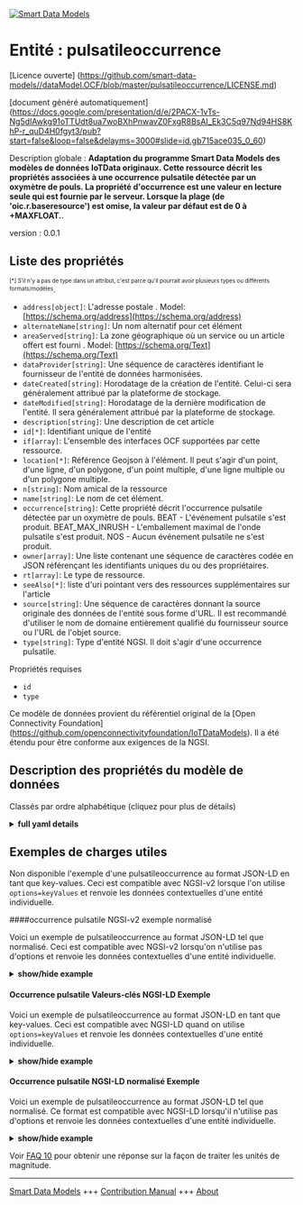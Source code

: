 <!-- 10-Header -->  
[![Smart Data Models](https://smartdatamodels.org/wp-content/uploads/2022/01/SmartDataModels_logo.png "Logo")](https://smartdatamodels.org)  
Entité : pulsatileoccurrence  
============================<!-- /10-Header -->  
<!-- 15-License -->  
[Licence ouverte] (https://github.com/smart-data-models//dataModel.OCF/blob/master/pulsatileoccurrence/LICENSE.md)  
[document généré automatiquement] (https://docs.google.com/presentation/d/e/2PACX-1vTs-Ng5dIAwkg91oTTUdt8ua7woBXhPnwavZ0FxgR8BsAI_Ek3C5q97Nd94HS8KhP-r_quD4H0fgyt3/pub?start=false&loop=false&delayms=3000#slide=id.gb715ace035_0_60)  
<!-- /15-License -->  
<!-- 20-Description -->  
Description globale : **Adaptation du programme Smart Data Models des modèles de données IoTData originaux. Cette ressource décrit les propriétés associées à une occurrence pulsatile détectée par un oxymètre de pouls.  La propriété d'occurrence est une valeur en lecture seule qui est fournie par le serveur.  Lorsque la plage (de 'oic.r.baseresource') est omise, la valeur par défaut est de 0 à +MAXFLOAT.**.  
version : 0.0.1  
<!-- /20-Description -->  
<!-- 30-PropertiesList -->  

## Liste des propriétés  

<sup><sub>[*] S'il n'y a pas de type dans un attribut, c'est parce qu'il pourrait avoir plusieurs types ou différents formats/modèles</sub></sup>.  
- `address[object]`: L'adresse postale  . Model: [https://schema.org/address](https://schema.org/address)- `alternateName[string]`: Un nom alternatif pour cet élément  - `areaServed[string]`: La zone géographique où un service ou un article offert est fourni  . Model: [https://schema.org/Text](https://schema.org/Text)- `dataProvider[string]`: Une séquence de caractères identifiant le fournisseur de l'entité de données harmonisées.  - `dateCreated[string]`: Horodatage de la création de l'entité. Celui-ci sera généralement attribué par la plateforme de stockage.  - `dateModified[string]`: Horodatage de la dernière modification de l'entité. Il sera généralement attribué par la plateforme de stockage.  - `description[string]`: Une description de cet article  - `id[*]`: Identifiant unique de l'entité  - `if[array]`: L'ensemble des interfaces OCF supportées par cette ressource.  - `location[*]`: Référence Geojson à l'élément. Il peut s'agir d'un point, d'une ligne, d'un polygone, d'un point multiple, d'une ligne multiple ou d'un polygone multiple.  - `n[string]`: Nom amical de la ressource  - `name[string]`: Le nom de cet élément.  - `occurrence[string]`: Cette propriété décrit l'occurrence pulsatile détectée par un oxymètre de pouls. BEAT - L'événement pulsatile s'est produit. BEAT_MAX_INRUSH - L'emballement maximal de l'onde pulsatile s'est produit. NOS - Aucun événement pulsatile ne s'est produit.  - `owner[array]`: Une liste contenant une séquence de caractères codée en JSON référençant les identifiants uniques du ou des propriétaires.  - `rt[array]`: Le type de ressource.  - `seeAlso[*]`: liste d'uri pointant vers des ressources supplémentaires sur l'article  - `source[string]`: Une séquence de caractères donnant la source originale des données de l'entité sous forme d'URL. Il est recommandé d'utiliser le nom de domaine entièrement qualifié du fournisseur source ou l'URL de l'objet source.  - `type[string]`: Type d'entité NGSI. Il doit s'agir d'une occurrence pulsatile.  <!-- /30-PropertiesList -->  
<!-- 35-RequiredProperties -->  
Propriétés requises  
- `id`  - `type`  <!-- /35-RequiredProperties -->  
<!-- 40-RequiredProperties -->  
Ce modèle de données provient du référentiel original de la [Open Connectivity Foundation] (https://github.com/openconnectivityfoundation/IoTDataModels). Il a été étendu pour être conforme aux exigences de la NGSI.  
<!-- /40-RequiredProperties -->  
<!-- 50-DataModelHeader -->  
## Description des propriétés du modèle de données  
Classés par ordre alphabétique (cliquez pour plus de détails)  
<!-- /50-DataModelHeader -->  
<!-- 60-ModelYaml -->  
<details><summary><strong>full yaml details</strong></summary>    
```yaml  
pulsatileoccurrence:    
  description: 'Smart Data Models Program adaptation of the original IoTData data Models. This Resource describes the Properties associated with a Pulsatile Occurrence detected by a Pulse Oximeter.  The occurrence Property is a read-only value that is provided by the server.  When range (from ''oic.r.baseresource'') is omitted the default is 0 to +MAXFLOAT.'    
  properties:    
    address:    
      description: 'The mailing address'    
      properties:    
        addressCountry:    
          description: 'Property. The country. For example, Spain. Model:''https://schema.org/addressCountry'''    
          type: string    
        addressLocality:    
          description: 'Property. The locality in which the street address is, and which is in the region. Model:''https://schema.org/addressLocality'''    
          type: string    
        addressRegion:    
          description: 'Property. The region in which the locality is, and which is in the country. Model:''https://schema.org/addressRegion'''    
          type: string    
        postOfficeBoxNumber:    
          description: 'Property. The post office box number for PO box addresses. For example, 03578. Model:''https://schema.org/postOfficeBoxNumber'''    
          type: string    
        postalCode:    
          description: 'Property. The postal code. For example, 24004. Model:''https://schema.org/https://schema.org/postalCode'''    
          type: string    
        streetAddress:    
          description: 'Property. The street address. Model:''https://schema.org/streetAddress'''    
          type: string    
      type: object    
      x-ngsi:    
        model: https://schema.org/address    
        type: Property    
    alternateName:    
      description: 'An alternative name for this item'    
      type: string    
      x-ngsi:    
        type: Property    
    areaServed:    
      description: 'The geographic area where a service or offered item is provided'    
      type: string    
      x-ngsi:    
        model: https://schema.org/Text    
        type: Property    
    dataProvider:    
      description: 'A sequence of characters identifying the provider of the harmonised data entity.'    
      type: string    
      x-ngsi:    
        type: Property    
    dateCreated:    
      description: 'Entity creation timestamp. This will usually be allocated by the storage platform.'    
      format: date-time    
      type: string    
      x-ngsi:    
        type: Property    
    dateModified:    
      description: 'Timestamp of the last modification of the entity. This will usually be allocated by the storage platform.'    
      format: date-time    
      type: string    
      x-ngsi:    
        type: Property    
    description:    
      description: 'A description of this item'    
      type: string    
      x-ngsi:    
        type: Property    
    id:    
      anyOf: &pulsatileoccurrence_-_properties_-_owner_-_items_-_anyof    
        - description: 'Property. Identifier format of any NGSI entity'    
          maxLength: 256    
          minLength: 1    
          pattern: ^[\w\-\.\{\}\$\+\*\[\]`|~^@!,:\\]+$    
          type: string    
        - description: 'Property. Identifier format of any NGSI entity'    
          format: uri    
          type: string    
      description: 'Unique identifier of the entity'    
      x-ngsi:    
        type: Property    
    if:    
      description: 'The OCF Interface set supported by this Resource.'    
      items:    
        enum:    
          - oic.if.s    
          - oic.if.baseline    
        type: string    
      minItems: 1    
      readOnly: true    
      type: array    
      uniqueItems: true    
      x-ngsi:    
        type: Property    
    location:    
      description: 'Geojson reference to the item. It can be Point, LineString, Polygon, MultiPoint, MultiLineString or MultiPolygon'    
      oneOf:    
        - description: 'GeoProperty. Geojson reference to the item. Point'    
          properties:    
            bbox:    
              items:    
                type: number    
              minItems: 4    
              type: array    
            coordinates:    
              items:    
                type: number    
              minItems: 2    
              type: array    
            type:    
              enum:    
                - Point    
              type: string    
          required:    
            - type    
            - coordinates    
          title: 'GeoJSON Point'    
          type: object    
        - description: 'GeoProperty. Geojson reference to the item. LineString'    
          properties:    
            bbox:    
              items:    
                type: number    
              minItems: 4    
              type: array    
            coordinates:    
              items:    
                items:    
                  type: number    
                minItems: 2    
                type: array    
              minItems: 2    
              type: array    
            type:    
              enum:    
                - LineString    
              type: string    
          required:    
            - type    
            - coordinates    
          title: 'GeoJSON LineString'    
          type: object    
        - description: 'GeoProperty. Geojson reference to the item. Polygon'    
          properties:    
            bbox:    
              items:    
                type: number    
              minItems: 4    
              type: array    
            coordinates:    
              items:    
                items:    
                  items:    
                    type: number    
                  minItems: 2    
                  type: array    
                minItems: 4    
                type: array    
              type: array    
            type:    
              enum:    
                - Polygon    
              type: string    
          required:    
            - type    
            - coordinates    
          title: 'GeoJSON Polygon'    
          type: object    
        - description: 'GeoProperty. Geojson reference to the item. MultiPoint'    
          properties:    
            bbox:    
              items:    
                type: number    
              minItems: 4    
              type: array    
            coordinates:    
              items:    
                items:    
                  type: number    
                minItems: 2    
                type: array    
              type: array    
            type:    
              enum:    
                - MultiPoint    
              type: string    
          required:    
            - type    
            - coordinates    
          title: 'GeoJSON MultiPoint'    
          type: object    
        - description: 'GeoProperty. Geojson reference to the item. MultiLineString'    
          properties:    
            bbox:    
              items:    
                type: number    
              minItems: 4    
              type: array    
            coordinates:    
              items:    
                items:    
                  items:    
                    type: number    
                  minItems: 2    
                  type: array    
                minItems: 2    
                type: array    
              type: array    
            type:    
              enum:    
                - MultiLineString    
              type: string    
          required:    
            - type    
            - coordinates    
          title: 'GeoJSON MultiLineString'    
          type: object    
        - description: 'GeoProperty. Geojson reference to the item. MultiLineString'    
          properties:    
            bbox:    
              items:    
                type: number    
              minItems: 4    
              type: array    
            coordinates:    
              items:    
                items:    
                  items:    
                    items:    
                      type: number    
                    minItems: 2    
                    type: array    
                  minItems: 4    
                  type: array    
                type: array    
              type: array    
            type:    
              enum:    
                - MultiPolygon    
              type: string    
          required:    
            - type    
            - coordinates    
          title: 'GeoJSON MultiPolygon'    
          type: object    
      x-ngsi:    
        type: GeoProperty    
    n:    
      description: 'Friendly name of the Resource'    
      maxLength: 64    
      readOnly: true    
      type: string    
      x-ngsi:    
        type: Property    
    name:    
      description: 'The name of this item.'    
      type: string    
      x-ngsi:    
        type: Property    
    occurrence:    
      default: NOS    
      description: 'This Property describes the Pulsatile Occurrence detected by a Pulse Oximeter. BEAT - Pulsatile occurrence has occurred. BEAT_MAX_INRUSH - Maximal inrush of the pulsatile wave has occurred. NOS - No pulsatile event occurred.'    
      enum:    
        - BEAT    
        - BEAT_MAX_INRUSH    
        - NOS    
      readOnly: true    
      type: string    
      x-ngsi:    
        type: Property    
    owner:    
      description: 'A List containing a JSON encoded sequence of characters referencing the unique Ids of the owner(s)'    
      items:    
        anyOf: *pulsatileoccurrence_-_properties_-_owner_-_items_-_anyof    
        description: 'Property. Unique identifier of the entity'    
      type: array    
      x-ngsi:    
        type: Property    
    rt:    
      description: 'The Resource Type.'    
      items:    
        enum:    
          - oic.r.pulsatileoccurrence    
        type: string    
      minItems: 1    
      readOnly: true    
      type: array    
      uniqueItems: true    
      x-ngsi:    
        type: Property    
    seeAlso:    
      description: 'list of uri pointing to additional resources about the item'    
      oneOf:    
        - items:    
            format: uri    
            type: string    
          minItems: 1    
          type: array    
        - format: uri    
          type: string    
      x-ngsi:    
        type: Property    
    source:    
      description: 'A sequence of characters giving the original source of the entity data as a URL. Recommended to be the fully qualified domain name of the source provider, or the URL to the source object.'    
      type: string    
      x-ngsi:    
        type: Property    
    type:    
      description: 'NGSI entity type. It has to be pulsatileoccurrence'    
      enum:    
        - pulsatileoccurrence    
      type: string    
      x-ngsi:    
        type: Property    
  required:    
    - id    
    - type    
  type: object    
  x-derived-from: https://github.com/OpenInterConnect/IoTDataModels/blob/master/pulsatileoccurrenceResURI.swagger.json    
  x-disclaimer: 'Redistribution and use in source and binary forms, with or without modification, are permitted  provided that the license conditions are met. Copyleft (c) 2021 Contributors to Smart Data Models Program'    
  x-license-url: https://github.com/smart-data-models/dataModel.OCF/blob/master/pulsatileoccurrence/LICENSE.md    
  x-model-schema: https://smart-data-models.github.io/dataModel.IoTDataModels/pulsatileoccurrence/schema.json    
  x-model-tags: OCF    
  x-version: 0.0.1    
```  
</details>    
<!-- /60-ModelYaml -->  
<!-- 70-MiddleNotes -->  
<!-- /70-MiddleNotes -->  
<!-- 80-Examples -->  
## Exemples de charges utiles  
Non disponible l'exemple d'une pulsatileoccurrence au format JSON-LD en tant que key-values. Ceci est compatible avec NGSI-v2 lorsque l'on utilise `options=keyValues` et renvoie les données contextuelles d'une entité individuelle.  
####occurrence pulsatile NGSI-v2 exemple normalisé  
Voici un exemple de pulsatileoccurrence au format JSON-LD tel que normalisé. Ceci est compatible avec NGSI-v2 lorsqu'on n'utilise pas d'options et renvoie les données contextuelles d'une entité individuelle.  
<details><summary><strong>show/hide example</strong></summary>    
```json  
{  
  "id": {  
    "type": "string",  
    "value": "urn:ngsi-ld:pulsatileoccurrence:id:BTYL:28394004"  
  },  
  "dateCreated": {  
    "format": "date-time",  
    "type": "string",  
    "value": "1970-12-13T02:13:10Z"  
  },  
  "dateModified": {  
    "format": "date-time",  
    "type": "string",  
    "value": "1982-12-01T06:24:27Z"  
  },  
  "source": {  
    "type": "string",  
    "value": "List international it production guy car great commercial. Paper structure several knowledge author. Improve especially term because allow eye."  
  },  
  "name": {  
    "type": "string",  
    "value": "Black section edge father read prepare find. Cell respond front girl. Energy research occur effect. Animal huge during may sing education major."  
  },  
  "alternateName": {  
    "type": "string",  
    "value": "Where class sure approach number maintain air. Water return hard less."  
  },  
  "description": {  
    "type": "string",  
    "value": "Feel big almost hospital happy. Production develop would investment."  
  },  
  "dataProvider": {  
    "type": "string",  
    "value": "Majority land read figure year. Everybody behind rule director shoulder even matter. Animal side participant writer break."  
  },  
  "owner": {  
    "type": "array",  
    "value": [  
      "urn:ngsi-ld:pulsatileoccurrence:items:GOVI:81693831",  
      "urn:ngsi-ld:pulsatileoccurrence:items:VYPK:21819237"  
    ]  
  },  
  "seeAlso": {  
    "type": "array",  
    "value": [  
      "urn:ngsi-ld:pulsatileoccurrence:items:BDJU:07700056",  
      "urn:ngsi-ld:pulsatileoccurrence:items:FRUZ:41836023"  
    ]  
  },  
  "location": {  
    "type": "object",  
    "value": {  
      "type": "Point",  
      "coordinates": [  
        -67.0955035,  
        122.088537  
      ]  
    }  
  },  
  "address": {  
    "type": "object",  
    "value": {  
      "streetAddress": "Eye writer enough. Morning other law blood production technology least. Feel all present mention.",  
      "addressLocality": "Through boy machine. Him kitchen record shake.",  
      "addressRegion": "Process matter pull. Loss performance ten six information go. Life source entire.",  
      "addressCountry": "Set view study suffer. Water it air mention create life trip.",  
      "postalCode": "Game long despite hard among. Television wait suffer professional support trial. At record wonder understand popular majority.",  
      "postOfficeBoxNumber": "Wish source lead production. Recently owner choose loss card bit. Matter always artist different."  
    }  
  },  
  "areaServed": {  
    "type": "string",  
    "value": "Drug leg left sometimes yard. Friend themselves police him. Resource daughter approach."  
  }  
}  
```  
</details>  
#### Occurrence pulsatile Valeurs-clés NGSI-LD Exemple  
Voici un exemple de pulsatileoccurrence au format JSON-LD en tant que key-values. Ceci est compatible avec NGSI-LD quand on utilise `options=keyValues` et renvoie les données contextuelles d'une entité individuelle.  
<details><summary><strong>show/hide example</strong></summary>    
```json  
{  
    "id": "urn:ngsi-ld:pulsatileoccurrence:id:BTYL:28394004",  
    "dateCreated": "1970-12-13T02:13:10Z",  
    "dateModified": "1982-12-01T06:24:27Z",  
    "source": "List international it production guy car great commercial. Paper structure several knowledge author. Improve especially term because allow eye.",  
    "name": "Black section edge father read prepare find. Cell respond front girl. Energy research occur effect. Animal huge during may sing education major.",  
    "alternateName": "Where class sure approach number maintain air. Water return hard less.",  
    "description": "Feel big almost hospital happy. Production develop would investment.",  
    "dataProvider": "Majority land read figure year. Everybody behind rule director shoulder even matter. Animal side participant writer break.",  
    "owner": [  
        "urn:ngsi-ld:pulsatileoccurrence:items:GOVI:81693831",  
        "urn:ngsi-ld:pulsatileoccurrence:items:VYPK:21819237"  
    ],  
    "seeAlso": [  
        "urn:ngsi-ld:pulsatileoccurrence:items:BDJU:07700056",  
        "urn:ngsi-ld:pulsatileoccurrence:items:FRUZ:41836023"  
    ],  
    "location": {  
        "type": "Point",  
        "coordinates": [  
            -67.0955035,  
            122.088537  
        ]  
    },  
    "address": {  
        "streetAddress": "Eye writer enough. Morning other law blood production technology least. Feel all present mention.",  
        "addressLocality": "Through boy machine. Him kitchen record shake.",  
        "addressRegion": "Process matter pull. Loss performance ten six information go. Life source entire.",  
        "addressCountry": "Set view study suffer. Water it air mention create life trip.",  
        "postalCode": "Game long despite hard among. Television wait suffer professional support trial. At record wonder understand popular majority.",  
        "postOfficeBoxNumber": "Wish source lead production. Recently owner choose loss card bit. Matter always artist different."  
    },  
    "areaServed": "Drug leg left sometimes yard. Friend themselves police him. Resource daughter approach.",  
    "@context": [  
        "https://smartdatamodels.org/context.jsonld",  
        "https://raw.githubusercontent.com/smart-data-models/dataModel.OCF/master/context.jsonld"  
    ]  
}  
```  
</details>  
#### Occurrence pulsatile NGSI-LD normalisé Exemple  
Voici un exemple de pulsatileoccurrence au format JSON-LD tel que normalisé. Ce format est compatible avec NGSI-LD lorsqu'il n'utilise pas d'options et renvoie les données contextuelles d'une entité individuelle.  
<details><summary><strong>show/hide example</strong></summary>    
```json  
{  
    "id": "urn:ngsi-ld:pulsatileoccurrence:id:JXKM:10085961",  
    "dateCreated": {  
        "type": "Property",  
        "value": {  
            "@type": "DateTime",  
            "@value": "1973-08-13T08:16:10Z"  
        }  
    },  
    "dateModified": {  
        "type": "Property",  
        "value": {  
            "@type": "DateTime",  
            "@value": "2004-05-22T12:35:08Z"  
        }  
    },  
    "source": {  
        "type": "Property",  
        "value": "Way along follow seek health huge off. Radio week probably. Article Mrs act interesting hope general."  
    },  
    "name": {  
        "type": "Property",  
        "value": "Modern while almost tough. Sing senior begin one bag anyone fear significant. Production suggest education."  
    },  
    "alternateName": {  
        "type": "Property",  
        "value": "Task specific report medical young involve here. Be color actually. Cell cut administration never involve."  
    },  
    "description": {  
        "type": "Property",  
        "value": "Address not money instead. Significant defense cultural shake capital look garden. Through opportunity little."  
    },  
    "dataProvider": {  
        "type": "Property",  
        "value": "Oil coach return sell."  
    },  
    "owner": {  
        "type": "Property",  
        "value": [  
            "urn:ngsi-ld:pulsatileoccurrence:items:QYAO:25171235",  
            "urn:ngsi-ld:pulsatileoccurrence:items:KAAU:74482349"  
        ]  
    },  
    "seeAlso": {  
        "type": "Property",  
        "value": [  
            "urn:ngsi-ld:pulsatileoccurrence:items:XWNX:63745482"  
        ]  
    },  
    "location": {  
        "type": "Property",  
        "value": {  
            "type": "Point",  
            "coordinates": [  
                -78.4305215,  
                -176.821541  
            ]  
        }  
    },  
    "address": {  
        "type": "Property",  
        "value": {  
            "streetAddress": "Study four sister live around message. Become fish bad others yard. Artist up cup learn blood.",  
            "addressLocality": "Read prevent specific hotel adult mean. Agree first modern alone song person college indeed.",  
            "addressRegion": "News news identify wall. Ask happen respond entire science during. History last ten week accept last spend.",  
            "addressCountry": "Wrong race policy whether cup maintain news foot. Reflect teacher which. Mouth beyond result beyond eye nice reach.",  
            "postalCode": "Seven expert skin it local western. Follow response nation interesting instead summer. Price commercial improve professional hope grow. Inside with suddenly culture even.",  
            "postOfficeBoxNumber": "During air least seat. Dream ago drop my firm."  
        }  
    },  
    "areaServed": {  
        "type": "Property",  
        "value": "Local own article enough serve wrong gun. Treatment seem data radio whole much against."  
    },  
    "@context": [  
        "https://smartdatamodels.org/context.jsonld",  
        "https://raw.githubusercontent.com/smart-data-models/dataModel.OCF/master/context.jsonld"  
    ]  
}  
```  
</details><!-- /80-Examples -->  
<!-- 90-FooterNotes -->  
<!-- /90-FooterNotes -->  
<!-- 95-Units -->  
Voir [FAQ 10](https://smartdatamodels.org/index.php/faqs/) pour obtenir une réponse sur la façon de traiter les unités de magnitude.  
<!-- /95-Units -->  
<!-- 97-LastFooter -->  
---  
[Smart Data Models](https://smartdatamodels.org) +++ [Contribution Manual](https://bit.ly/contribution_manual) +++ [About](https://bit.ly/Introduction_SDM)<!-- /97-LastFooter -->  
